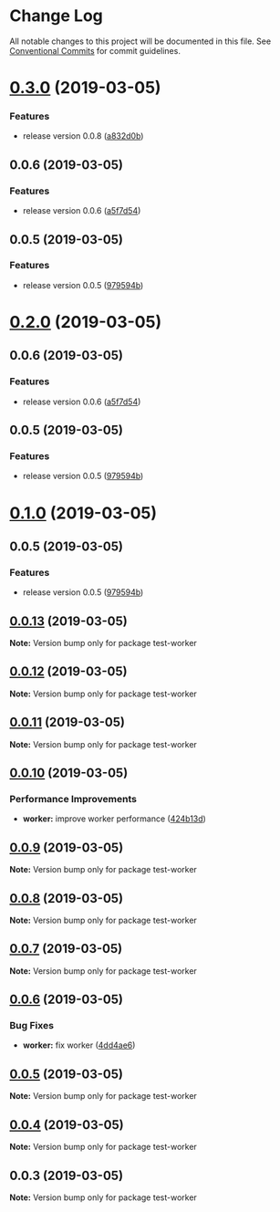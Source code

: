 # Change Log

All notable changes to this project will be documented in this file.
See [Conventional Commits](https://conventionalcommits.org) for commit guidelines.

# [0.3.0](https://github.com/shopback/rate-and-tier-service/src/packages/global/compare/test-worker@0.0.12...test-worker@0.3.0) (2019-03-05)


### Features

* release version 0.0.8 ([a832d0b](https://github.com/shopback/rate-and-tier-service/src/packages/global/commit/a832d0b))



## 0.0.6 (2019-03-05)


### Features

* release version 0.0.6 ([a5f7d54](https://github.com/shopback/rate-and-tier-service/src/packages/global/commit/a5f7d54))



## 0.0.5 (2019-03-05)


### Features

* release version 0.0.5 ([979594b](https://github.com/shopback/rate-and-tier-service/src/packages/global/commit/979594b))





# [0.2.0](https://github.com/shopback/rate-and-tier-service/src/packages/global/compare/test-worker@0.0.12...test-worker@0.2.0) (2019-03-05)



## 0.0.6 (2019-03-05)


### Features

* release version 0.0.6 ([a5f7d54](https://github.com/shopback/rate-and-tier-service/src/packages/global/commit/a5f7d54))



## 0.0.5 (2019-03-05)


### Features

* release version 0.0.5 ([979594b](https://github.com/shopback/rate-and-tier-service/src/packages/global/commit/979594b))





# [0.1.0](https://github.com/shopback/rate-and-tier-service/src/packages/global/compare/test-worker@0.0.12...test-worker@0.1.0) (2019-03-05)



## 0.0.5 (2019-03-05)


### Features

* release version 0.0.5 ([979594b](https://github.com/shopback/rate-and-tier-service/src/packages/global/commit/979594b))





## [0.0.13](https://github.com/shopback/rate-and-tier-service/src/packages/global/compare/test-worker@0.0.12...test-worker@0.0.13) (2019-03-05)

**Note:** Version bump only for package test-worker





## [0.0.12](https://github.com/shopback/rate-and-tier-service/src/packages/global/compare/test-worker@0.0.11...test-worker@0.0.12) (2019-03-05)

**Note:** Version bump only for package test-worker





## [0.0.11](https://github.com/shopback/rate-and-tier-service/src/packages/global/compare/test-worker@0.0.10...test-worker@0.0.11) (2019-03-05)

**Note:** Version bump only for package test-worker





## [0.0.10](https://github.com/shopback/rate-and-tier-service/src/packages/global/compare/test-worker@0.0.9...test-worker@0.0.10) (2019-03-05)


### Performance Improvements

* **worker:** improve worker performance ([424b13d](https://github.com/shopback/rate-and-tier-service/src/packages/global/commit/424b13d))





## [0.0.9](https://github.com/shopback/rate-and-tier-service/src/packages/global/compare/test-worker@0.0.8...test-worker@0.0.9) (2019-03-05)

**Note:** Version bump only for package test-worker





## [0.0.8](https://github.com/shopback/rate-and-tier-service/src/packages/global/compare/test-worker@0.0.7...test-worker@0.0.8) (2019-03-05)

**Note:** Version bump only for package test-worker





## [0.0.7](https://github.com/shopback/rate-and-tier-service/src/packages/global/compare/test-worker@0.0.6...test-worker@0.0.7) (2019-03-05)

**Note:** Version bump only for package test-worker





## [0.0.6](https://github.com/shopback/rate-and-tier-service/src/packages/global/compare/test-worker@0.0.5...test-worker@0.0.6) (2019-03-05)


### Bug Fixes

* **worker:** fix worker ([4dd4ae6](https://github.com/shopback/rate-and-tier-service/src/packages/global/commit/4dd4ae6))





## [0.0.5](https://github.com/shopback/rate-and-tier-service/src/packages/global/compare/test-worker@0.0.4...test-worker@0.0.5) (2019-03-05)

**Note:** Version bump only for package test-worker





## [0.0.4](https://github.com/shopback/rate-and-tier-service/src/packages/global/compare/test-worker@0.0.3...test-worker@0.0.4) (2019-03-05)

**Note:** Version bump only for package test-worker





## 0.0.3 (2019-03-05)

**Note:** Version bump only for package test-worker
